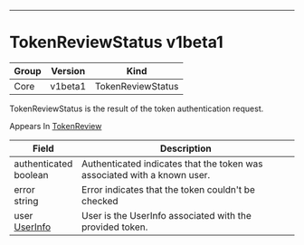 

-----------
# TokenReviewStatus v1beta1



Group        | Version     | Kind
------------ | ---------- | -----------
Core | v1beta1 | TokenReviewStatus







TokenReviewStatus is the result of the token authentication request.

<aside class="notice">
Appears In <a href="#tokenreview-v1beta1">TokenReview</a> </aside>

Field        | Description
------------ | -----------
authenticated <br /> boolean | Authenticated indicates that the token was associated with a known user.
error <br /> string | Error indicates that the token couldn't be checked
user <br /> [UserInfo](#userinfo-v1beta1) | User is the UserInfo associated with the provided token.







